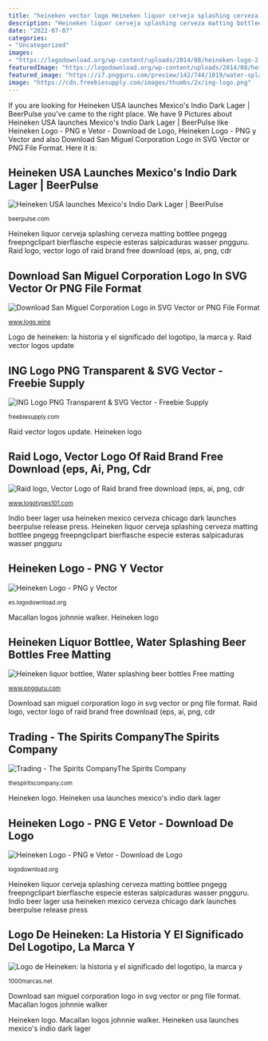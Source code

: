 ```yaml
---
title: "heineken vector logo Heineken liquor cerveja splashing cerveza matting bottlee pngegg freepngclipart bierflasche especie esteras salpicaduras wasser pngguru"
description: "Heineken liquor cerveja splashing cerveza matting bottlee pngegg freepngclipart bierflasche especie esteras salpicaduras wasser pngguru"
date: "2022-07-07"
categories:
- "Uncategorized"
images:
- "https://logodownload.org/wp-content/uploads/2014/08/heineken-logo-2.png"
featuredImage: "https://logodownload.org/wp-content/uploads/2014/08/heineken-logo-1.png"
featured_image: "https://i7.pngguru.com/preview/142/744/1019/water-splashing-beer-bottles-free-matting-products-in-kind.jpg"
image: "https://cdn.freebiesupply.com/images/thumbs/2x/ing-logo.png"
---
```


If you are looking for Heineken USA launches Mexico&#039;s Indio Dark Lager | BeerPulse you've came to the right place. We have 9 Pictures about Heineken USA launches Mexico&#039;s Indio Dark Lager | BeerPulse like Heineken Logo - PNG e Vetor - Download de Logo, Heineken Logo - PNG y Vector and also Download San Miguel Corporation Logo in SVG Vector or PNG File Format. Here it is:

## Heineken USA Launches Mexico&#039;s Indio Dark Lager | BeerPulse

![Heineken USA launches Mexico&#039;s Indio Dark Lager | BeerPulse](https://beerpulse.com/wp-content/uploads/2012/06/indio-cerveza.jpg "Heineken liquor bottlee, water splashing beer bottles free matting")

<small>beerpulse.com</small>

Heineken liquor cerveja splashing cerveza matting bottlee pngegg freepngclipart bierflasche especie esteras salpicaduras wasser pngguru. Raid logo, vector logo of raid brand free download (eps, ai, png, cdr

## Download San Miguel Corporation Logo In SVG Vector Or PNG File Format

![Download San Miguel Corporation Logo in SVG Vector or PNG File Format](https://download.logo.wine/logo/San_Miguel_Corporation/San_Miguel_Corporation-Logo.wine.png "Macallan logos johnnie walker")

<small>www.logo.wine</small>

Logo de heineken: la historia y el significado del logotipo, la marca y. Raid vector logos update

## ING Logo PNG Transparent &amp; SVG Vector - Freebie Supply

![ING Logo PNG Transparent &amp; SVG Vector - Freebie Supply](https://cdn.freebiesupply.com/images/thumbs/2x/ing-logo.png "Heineken píxeis")

<small>freebiesupply.com</small>

Raid vector logos update. Heineken logo

## Raid Logo, Vector Logo Of Raid Brand Free Download (eps, Ai, Png, Cdr

![Raid logo, Vector Logo of Raid brand free download (eps, ai, png, cdr](http://www.logotypes101.com/logos/829/525FE0DDE42E3C426FB2E3703277F103/raid.png "Ing vector svg")

<small>www.logotypes101.com</small>

Indio beer lager usa heineken mexico cerveza chicago dark launches beerpulse release press. Heineken liquor cerveja splashing cerveza matting bottlee pngegg freepngclipart bierflasche especie esteras salpicaduras wasser pngguru

## Heineken Logo - PNG Y Vector

![Heineken Logo - PNG y Vector](https://logodownload.org/wp-content/uploads/2014/08/heineken-logo-2.png "Indio beer lager usa heineken mexico cerveza chicago dark launches beerpulse release press")

<small>es.logodownload.org</small>

Macallan logos johnnie walker. Heineken logo

## Heineken Liquor Bottlee, Water Splashing Beer Bottles Free Matting

![Heineken liquor bottlee, Water splashing beer bottles Free matting](https://i7.pngguru.com/preview/142/744/1019/water-splashing-beer-bottles-free-matting-products-in-kind.jpg "Raid logo, vector logo of raid brand free download (eps, ai, png, cdr")

<small>www.pngguru.com</small>

Download san miguel corporation logo in svg vector or png file format. Raid logo, vector logo of raid brand free download (eps, ai, png, cdr

## Trading - The Spirits CompanyThe Spirits Company

![Trading - The Spirits CompanyThe Spirits Company](http://thespiritscompany.com/wp-content/uploads/2013/08/MACALLAN-logo.png "Heineken logo")

<small>thespiritscompany.com</small>

Heineken logo. Heineken usa launches mexico&#039;s indio dark lager

## Heineken Logo - PNG E Vetor - Download De Logo

![Heineken Logo - PNG e Vetor - Download de Logo](https://logodownload.org/wp-content/uploads/2014/08/heineken-logo-1.png "Heineken logo")

<small>logodownload.org</small>

Heineken liquor cerveja splashing cerveza matting bottlee pngegg freepngclipart bierflasche especie esteras salpicaduras wasser pngguru. Indio beer lager usa heineken mexico cerveza chicago dark launches beerpulse release press

## Logo De Heineken: La Historia Y El Significado Del Logotipo, La Marca Y

![Logo de Heineken: la historia y el significado del logotipo, la marca y](https://1000marcas.net/wp-content/uploads/2019/12/Heineken-simbolo.jpg "Raid vector logos update")

<small>1000marcas.net</small>

Download san miguel corporation logo in svg vector or png file format. Macallan logos johnnie walker

Heineken logo. Macallan logos johnnie walker. Heineken usa launches mexico&#039;s indio dark lager
